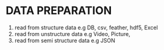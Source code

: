 # DATA PREPARATION

1. read from structure data
    e.g DB, csv, feather, hdf5, Excel
2. read from unstructure data 
    e.g Video, Picture, 
3. read from semi structure data
    e.g JSON